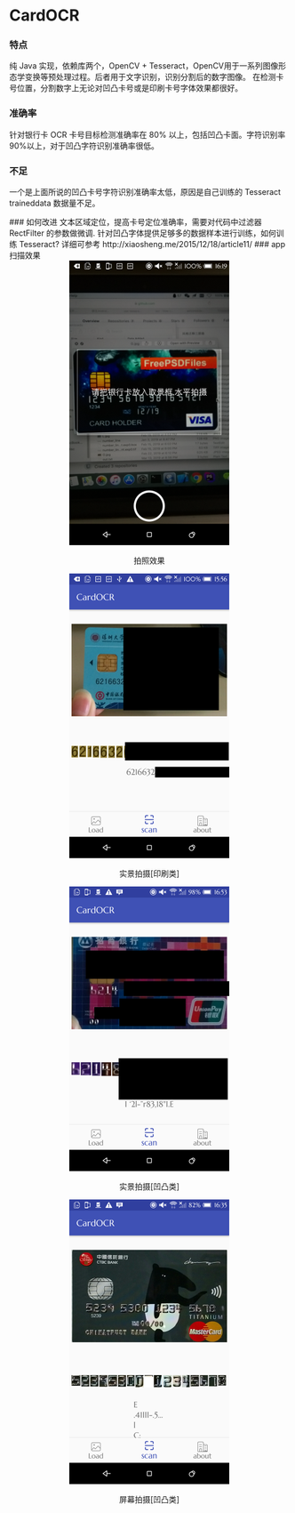 # CardOCR
### 特点
纯 Java 实现，依赖库两个，OpenCV + Tesseract，OpenCV用于一系列图像形态学变换等预处理过程。后者用于文字识别，识别分割后的数字图像。
在检测卡号位置，分割数字上无论对凹凸卡号或是印刷卡号字体效果都很好。
### 准确率
针对银行卡 OCR 卡号目标检测准确率在 80% 以上，包括凹凸卡面。字符识别率90%以上，对于凹凸字符识别准确率很低。
### 不足
<p>一个是上面所说的凹凸卡号字符识别准确率太低，原因是自己训练的 Tesseract traineddata 数据量不足。</p>
### 如何改进
文本区域定位，提高卡号定位准确率，需要对代码中过滤器 RectFilter 的参数做微调.
针对凹凸字体提供足够多的数据样本进行训练，如何训练 Tesseract? 详细可参考 <link>http://xiaosheng.me/2015/12/18/article11/</link>
### app 扫描效果
<div align="center">
    <div style="display: inline-box">
        <img src="AppPicture/take_picture.png" height="512px">
        <p>拍照效果</p>
    </div>
    <div style="display: inline-box">
        <img src="AppPicture/result_view.png" height="512px">
        <p>实景拍摄[印刷类]</p>
    </div>
    <div style="display: inline-box">
            <img src="AppPicture/result_view_LightFont.png" height="512px">
            <p>实景拍摄[凹凸类]</p>
    </div>
    <div style="display: inline-box">
                <img src="AppPicture/result_view_LightFont02.png" height="512px">
                <p>屏幕拍摄[凹凸类]</p>
        </div>
</div>

